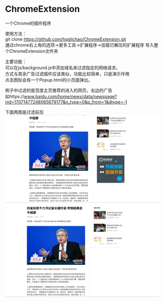 # ChromeExtension
一个Chrome的插件程序   
   

使用方法：      
git clone https://github.com/hqglichao/ChromeExtension.git    
通过chrome右上角的选项->更多工具->扩展程序->加载已解压的扩展程序  导入整个ChromeExtension文件夹    
   
主要功能：       
可以在js/background.js中添加域名来过滤指定的网络请求。      
方式与其余广告过滤插件应该类似，功能比较简单，只是演示作用      
点击图标会有一个Popup.html的小页面弹出。     
       
例子中过滤的是百度主页推荐的进入的网页，右边的广告    
如https://www.baidu.com/home/news/data/newspage?nid=17071477248065679177&n_type=0&p_from=1&dtype=-1    
             
下面两图是过滤前后     
![image](https://github.com/hqglichao/ChromeExtension/blob/master/img/after.png)     
![image](https://github.com/hqglichao/ChromeExtension/blob/master/img/before.png)      
